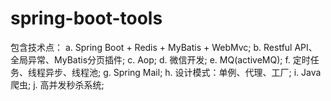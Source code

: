 # spring-boot-tools
包含技术点：
a. Spring Boot + Redis + MyBatis + WebMvc;
b. Restful API、全局异常、MyBatis分页插件;
c. Aop;
d. 微信开发;
e. MQ(activeMQ);
f. 定时任务、线程异步、线程池;
g. Spring Mail;
h. 设计模式：单例、代理、工厂;
i. Java爬虫;
j. 高并发秒杀系统;
